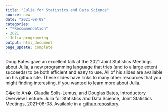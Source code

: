 ```yaml
---
title: "Julia for Statistics and Data Science"
source: new
date: "2021-08-08"
categories:
- "*Recommendation"
- 2021
- Julia programming
output: html_document
page_update: complete
---
```


Doug Bates gave an excellent talk at the 2021 Joint Statistics Meetings about Julia, a new programming language that tries (and to a large extent succeeds) to be both efficient and easy to use. All of his slides are available on his github site. These slides have links to many other resources that you might finding interesting, if you wanted to learn more about Julia. 

<!--more-->

C�cile An�, Claudia Solis-Lemus, and Douglas Bates, Introductory Overview Lecture: Julia for Statistics and Data Science, Joint Statistics Meetings, 2021-08-08. Available in a [github repository][bat1].

[bat1]: https://github.com/dmbates/JSM2021
